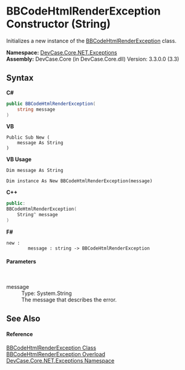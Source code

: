 # BBCodeHtmlRenderException Constructor (String)
 

Initializes a new instance of the <a href="T_DevCase_Core_NET_Exceptions_BBCodeHtmlRenderException">BBCodeHtmlRenderException</a> class.

**Namespace:**&nbsp;<a href="N_DevCase_Core_NET_Exceptions">DevCase.Core.NET.Exceptions</a><br />**Assembly:**&nbsp;DevCase.Core (in DevCase.Core.dll) Version: 3.3.0.0 (3.3)

## Syntax

**C#**<br />
``` C#
public BBCodeHtmlRenderException(
	string message
)
```

**VB**<br />
``` VB
Public Sub New ( 
	message As String
)
```

**VB Usage**<br />
``` VB Usage
Dim message As String

Dim instance As New BBCodeHtmlRenderException(message)
```

**C++**<br />
``` C++
public:
BBCodeHtmlRenderException(
	String^ message
)
```

**F#**<br />
``` F#
new : 
        message : string -> BBCodeHtmlRenderException
```


#### Parameters
&nbsp;<dl><dt>message</dt><dd>Type: System.String<br />The message that describes the error.</dd></dl>

## See Also


#### Reference
<a href="T_DevCase_Core_NET_Exceptions_BBCodeHtmlRenderException">BBCodeHtmlRenderException Class</a><br /><a href="Overload_DevCase_Core_NET_Exceptions_BBCodeHtmlRenderException__ctor">BBCodeHtmlRenderException Overload</a><br /><a href="N_DevCase_Core_NET_Exceptions">DevCase.Core.NET.Exceptions Namespace</a><br />